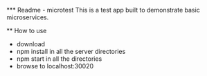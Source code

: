 *** Readme - microtest
This is a test app built to demonstrate basic microservices.

** How to use
* download
* npm install in all the server directories
* npm start in all the directories
* browse to localhost:30020